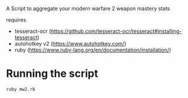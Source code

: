 A Script to aggregate your modern warfare 2 weapon mastery stats

requires 
* tesseract-ocr (https://github.com/tesseract-ocr/tesseract#installing-tesseract)
* autohotkey v2 (https://www.autohotkey.com/)
* ruby (https://www.ruby-lang.org/en/documentation/installation/)

# Running the script

`ruby mw2.rb`
